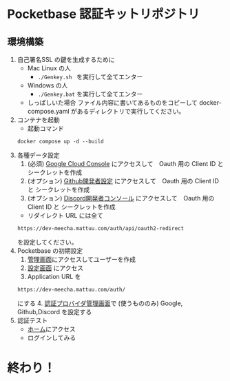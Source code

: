 # Pocketbase 認証キットリポジトリ

## 環境構築
1. 自己署名SSL の鍵を生成するために
   - Mac Linux の人
     - ```./Genkey.sh ```
     を実行して全てエンター
    - Windows の人
      - ``` ./Genkey.bat ```
      を実行して全てエンター
    - しっぱしいた場合
        ファイル内容に書いてあるものをコピーして docker-compose.yaml があるディレクトリで実行してください。
2. コンテナを起動
    - 起動コマンド 
    ```
    docker compose up -d --build
    ```
3. 各種データ設定
   1. (必須) [Google Cloud Console](https://console.cloud.google.com/welcome) にアクセスして　Oauth 用の Client ID と シークレットを作成
   2. (オプション) [Github開発者設定](https://github.com/settings/developers) にアクセスして　Oauth 用の Client ID と シークレットを作成
   3. (オプション) [Discord開発者コンソール](https://discord.com/developers/applications) にアクセスして　Oauth 用の Client ID と シークレットを作成
   - リダイレクト URL には全て 
    ```
    https://dev-meecha.mattuu.com/auth/api/oauth2-redirect
    ```
    を設定してください。
4. Pocketbase の初期設定
    1. [管理画面](https://dev-meecha.mattuu.com/auth/_)にアクセスしてユーザーを作成
    2. [設定画面](https://dev-meecha.mattuu.com/auth/_/#/settings) にアクセス
    3. Application URL を 
    ```
    https://dev-meecha.mattuu.com/auth/
    ```
    にする
    4. [認証プロバイダ管理画面](https://dev-meecha.mattuu.com/auth/_/#/settings/auth-providers)で (使うもののみ) Google, Github,Discord を設定する
5. 認証テスト
   - [ホーム](https://dev-meecha.mattuu.com/statics/)にアクセス
   - ログインしてみる

# 終わり！